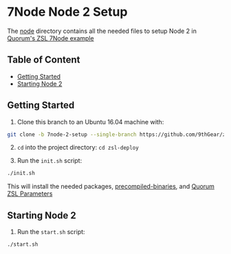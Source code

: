 # 7Node Node 2 Setup

The [node](https://github.com/9thGear/zsl-deploy/tree/7node-1-setup/node1) directory contains all the needed files to setup Node 2 in [Quorum's ZSL 7Node example](https://github.com/jpmorganchase/quorum-examples/tree/zsl_geth1.6/examples/7nodes)

## Table of Content

- [Getting Started](#getting-started)
- [Starting Node 2](#starting-node-2)

## Getting Started

1. Clone this branch to an Ubuntu 16.04 machine with:

```bash
git clone -b 7node-2-setup --single-branch https://github.com/9thGear/zsl-deploy.git
```

2. `cd` into the project directory: `cd zsl-deploy`

3. Run the `init.sh` script:

```bash
./init.sh
```

This will install the needed packages, [precompiled-binaries](https://github.com/9thGear/zsl-deploy/releases/tag/binaries-v0.1.6), and [Quorum ZSL Parameters](https://github.com/jpmorganchase/zsl-q-params/releases/tag/v0.3)

## Starting Node 2

1. Run the `start.sh` script:

```bash
./start.sh
```


